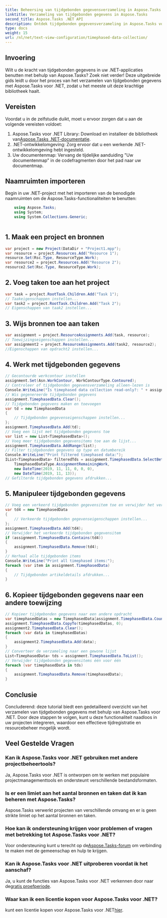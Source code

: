 ```yaml
---
title: Beheersing van tijdgebonden gegevensverzameling in Aspose.Tasks
linktitle: Verzameling van tijdgebonden gegevens in Aspose.Tasks
second_title: Aspose.Tasks .NET API
description: Ontdek tijdgebonden gegevensverzameling in Aspose.Tasks voor .NET. Stapsgewijze handleiding, veelgestelde vragen en meer. Verbeter vandaag nog uw projectmanagementmogelijkheden!
type: docs
weight: 15
url: /nl/net/text-view-configuration/timephased-data-collection/
---
```

## Invoering
Wilt u de kracht van tijdgebonden gegevens in uw .NET-applicaties benutten met behulp van Aspose.Tasks? Zoek niet verder! Deze uitgebreide gids leidt u door het proces van het verzamelen van tijdgebonden gegevens met Aspose.Tasks voor .NET, zodat u het meeste uit deze krachtige bibliotheek haalt.
## Vereisten
Voordat u in de zelfstudie duikt, moet u ervoor zorgen dat u aan de volgende vereisten voldoet:
1.  Aspose.Tasks voor .NET Library: Download en installeer de bibliotheek van[Aspose.Tasks .NET-documentatie](https://reference.aspose.com/tasks/net/).
2. .NET-ontwikkelomgeving: Zorg ervoor dat u een werkende .NET-ontwikkelomgeving hebt ingesteld.
3. Uw documentenmap: Vervang de tijdelijke aanduiding "Uw documentenmap" in de codefragmenten door het pad naar uw documentmap.
## Naamruimten importeren
Begin in uw .NET-project met het importeren van de benodigde naamruimten om de Aspose.Tasks-functionaliteiten te benutten:
```csharp
    using Aspose.Tasks;
    using System;
    using System.Collections.Generic;
    
```
## 1. Maak een project en bronnen
```csharp
var project = new Project(DataDir + "Project1.mpp");
var resource = project.Resources.Add("Resource 1");
resource.Set(Rsc.Type, ResourceType.Work);
var resource2 = project.Resources.Add("Resource 2");
resource2.Set(Rsc.Type, ResourceType.Work);
```
## 2. Voeg taken toe aan het project
```csharp
var task = project.RootTask.Children.Add("Task 1");
// Taakeigenschappen instellen...
var task2 = project.RootTask.Children.Add("Task 2");
// Eigenschappen van taak2 instellen...
```
## 3. Wijs bronnen toe aan taken
```csharp
var assignment = project.ResourceAssignments.Add(task, resource);
// Toewijzingseigenschappen instellen...
var assignment2 = project.ResourceAssignments.Add(task2, resource2);
//Eigenschappen van opdracht2 instellen...
```
## 4. Werk met tijdgebonden gegevens
```csharp
// Gecontourde werkcontour instellen
assignment.Set(Asn.WorkContour, WorkContourType.Contoured);
// Controleer of tijdgebonden gegevensverzameling alleen-lezen is
Console.WriteLine("Is timephased data collection read-only?: " + assignment.TimephasedData.IsReadOnly);
// Wis gegenereerde tijdgebonden gegevens
assignment.TimephasedData.Clear();
// Tijdgebonden gegevens maken en toevoegen
var td = new TimephasedData
{
    // Tijdgebonden gegevenseigenschappen instellen...
};
assignment.TimephasedData.Add(td);
// Voeg een lijst met tijdgebonden gegevens toe
var list = new List<TimephasedData>();
// Voeg meer tijdgebonden gegevensitems toe aan de lijst...
assignment.TimephasedData.AddRange(list);
// Filter tijdgebonden gegevens op type en datumbereik
Console.WriteLine("Print filtered timephased data:");
IList<TimephasedData> filteredTds = assignment.TimephasedData.SelectBetweenStartAndFinish(
    TimephasedDataType.AssignmentRemainingWork,
    new DateTime(2019, 11, 11, 0, 0, 0),
    new DateTime(2019, 11, 13));
// Gefilterde tijdgebonden gegevens afdrukken...
```
## 5. Manipuleer tijdgebonden gegevens
```csharp
// Voeg een verkeerd tijdgebonden gegevensitem toe en verwijder het vervolgens
var td4 = new TimephasedData
{
    // Verkeerde tijdgebonden gegevenseigenschappen instellen...
};
assignment.TimephasedData.Add(td4);
// Verwijder het verkeerde tijdgebonden gegevensitem
if (assignment.TimephasedData.Contains(td4))
{
    assignment.TimephasedData.Remove(td4);
}
// Herhaal alle tijdgebonden items
Console.WriteLine("Print all timephased items:");
foreach (var item in assignment.TimephasedData)
{
    // Tijdgebonden artikeldetails afdrukken...
}
```
## 6. Kopieer tijdgebonden gegevens naar een andere toewijzing
```csharp
// Kopieer tijdgebonden gegevens naar een andere opdracht
var timephasedDatas = new TimephasedData[assignment.TimephasedData.Count];
assignment.TimephasedData.CopyTo(timephasedDatas, 0);
assignment2.TimephasedData.Clear();
foreach (var data in timephasedDatas)
{
    assignment2.TimephasedData.Add(data);
}
// Converteer de verzameling naar een gewone lijst
List<TimephasedData> tds = assignment.TimephasedData.ToList();
// Verwijder tijdgebonden gegevensitems één voor één
foreach (var timephasedData in tds)
{
    assignment.TimephasedData.Remove(timephasedData);
}
```
## Conclusie
Concluderend: deze tutorial biedt een gedetailleerd overzicht van het verzamelen van tijdgebonden gegevens met behulp van Aspose.Tasks voor .NET. Door deze stappen te volgen, kunt u deze functionaliteit naadloos in uw projecten integreren, waardoor een effectieve tijdregistratie en resourcebeheer mogelijk wordt.
## Veel Gestelde Vragen
### Kan ik Aspose.Tasks voor .NET gebruiken met andere projectbeheertools?
Ja, Aspose.Tasks voor .NET is ontworpen om te werken met populaire projectmanagementtools en ondersteunt verschillende bestandsformaten.
### Is er een limiet aan het aantal bronnen en taken dat ik kan beheren met Aspose.Tasks?
Aspose.Tasks verwerkt projecten van verschillende omvang en er is geen strikte limiet op het aantal bronnen en taken.
### Hoe kan ik ondersteuning krijgen voor problemen of vragen met betrekking tot Aspose.Tasks voor .NET?
 Voor ondersteuning kunt u terecht op de[Aspose.Tasks-forum](https://forum.aspose.com/c/tasks/15) om verbinding te maken met de gemeenschap en hulp te krijgen.
### Kan ik Aspose.Tasks voor .NET uitproberen voordat ik het aanschaf?
 Ja, u kunt de functies van Aspose.Tasks voor .NET verkennen door naar de[gratis proefperiode](https://releases.aspose.com/).
### Waar kan ik een licentie kopen voor Aspose.Tasks voor .NET?
 kunt een licentie kopen voor Aspose.Tasks voor .NET[hier](https://purchase.aspose.com/buy).